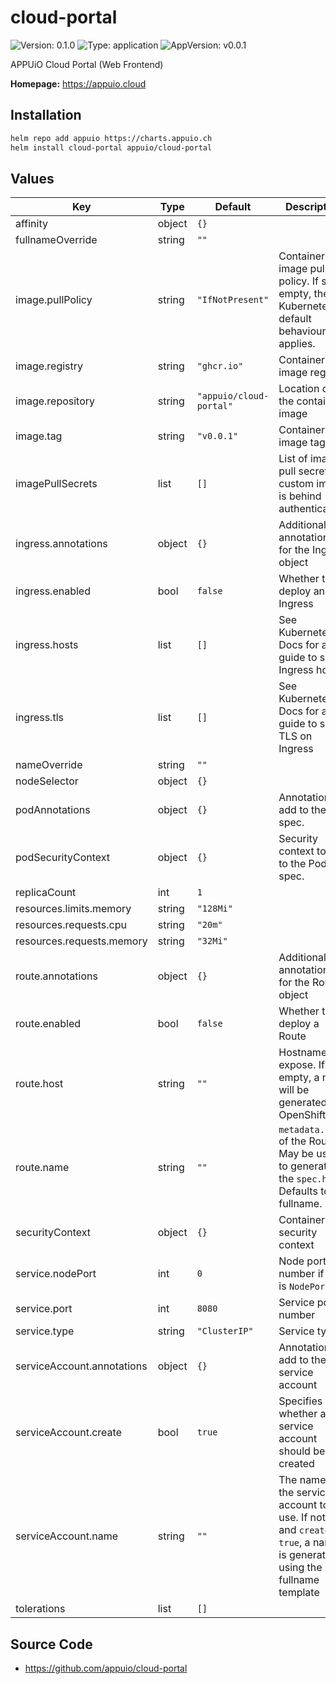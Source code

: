 # cloud-portal

![Version: 0.1.0](https://img.shields.io/badge/Version-0.1.0-informational?style=flat-square) ![Type: application](https://img.shields.io/badge/Type-application-informational?style=flat-square) ![AppVersion: v0.0.1](https://img.shields.io/badge/AppVersion-v0.0.1-informational?style=flat-square)

APPUiO Cloud Portal (Web Frontend)

**Homepage:** <https://appuio.cloud>

## Installation

```bash
helm repo add appuio https://charts.appuio.ch
helm install cloud-portal appuio/cloud-portal
```
<!---
The README.md file is automatically generated with helm-docs!

Edit the README.gotmpl.md template instead.
-->

## Values

| Key | Type | Default | Description |
|-----|------|---------|-------------|
| affinity | object | `{}` |  |
| fullnameOverride | string | `""` |  |
| image.pullPolicy | string | `"IfNotPresent"` | Container image pull policy. If set to empty, then Kubernetes default behaviour applies. |
| image.registry | string | `"ghcr.io"` | Container image registry |
| image.repository | string | `"appuio/cloud-portal"` | Location of the container image |
| image.tag | string | `"v0.0.1"` | Container image tag |
| imagePullSecrets | list | `[]` | List of image pull secrets if custom image is behind authentication. |
| ingress.annotations | object | `{}` | Additional annotations for the Ingress object |
| ingress.enabled | bool | `false` | Whether to deploy an Ingress |
| ingress.hosts | list | `[]` | See Kubernetes Docs for a guide to setup Ingress hosts |
| ingress.tls | list | `[]` | See Kubernetes Docs for a guide to setup TLS on Ingress |
| nameOverride | string | `""` |  |
| nodeSelector | object | `{}` |  |
| podAnnotations | object | `{}` | Annotations to add to the Pod spec. |
| podSecurityContext | object | `{}` | Security context to add to the Pod spec. |
| replicaCount | int | `1` |  |
| resources.limits.memory | string | `"128Mi"` |  |
| resources.requests.cpu | string | `"20m"` |  |
| resources.requests.memory | string | `"32Mi"` |  |
| route.annotations | object | `{}` | Additional annotations for the Route object |
| route.enabled | bool | `false` | Whether to deploy a Route |
| route.host | string | `""` | Hostname to expose. If empty, a name will be generated by OpenShift. |
| route.name | string | `""` | `metadata.name` of the Route. May be used to generate the `spec.host`. Defaults to fullname. |
| securityContext | object | `{}` | Container security context |
| service.nodePort | int | `0` | Node port number if `type` is `NodePort` |
| service.port | int | `8080` | Service port number |
| service.type | string | `"ClusterIP"` | Service type |
| serviceAccount.annotations | object | `{}` | Annotations to add to the service account |
| serviceAccount.create | bool | `true` | Specifies whether a service account should be created |
| serviceAccount.name | string | `""` | The name of the service account to use. If not set and `create` is `true`, a name is generated using the fullname template |
| tolerations | list | `[]` |  |

## Source Code

* <https://github.com/appuio/cloud-portal>

<!---
Common/Useful Link references from values.yaml
-->
[resource-units]: https://kubernetes.io/docs/concepts/configuration/manage-resources-containers/#resource-units-in-kubernetes
[prometheus-operator]: https://github.com/coreos/prometheus-operator

